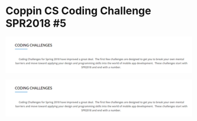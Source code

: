 # Coppin CS Coding Challenge SPR2018 #5
<p align="center">
  <img width="660" src="https://github.com/techinologic/CodingChallengeSPR2018_5/blob/master/ss1.PNG">
</p>
<p align="center">
  <img width="660" src="https://github.com/techinologic/CodingChallengeSPR2018_5/blob/master/ss2.PNG">
</p>
